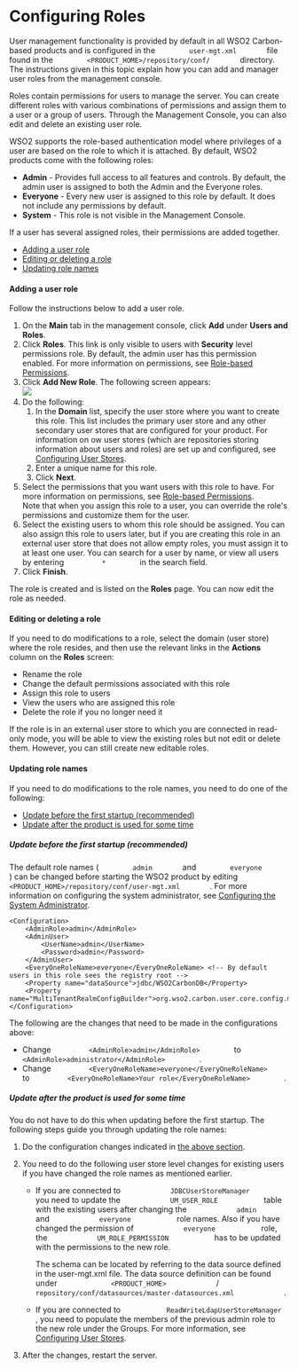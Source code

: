 # Configuring Roles

User management functionality is provided by default in all WSO2
Carbon-based products and is configured in the
`         user-mgt.xml        ` file found in the
`         <PRODUCT_HOME>/repository/conf/        ` directory. The
instructions given in this topic explain how you can add and manager
user roles from the management console.

Roles contain permissions for users to manage the server. You can create
different roles with various combinations of permissions and assign them
to a user or a group of users. Through the Management Console, you can
also edit and delete an existing user role.

WSO2 supports the role-based authentication model where privileges of a
user are based on the role to which it is attached. By default, WSO2
products come with the following roles:

-   **Admin** - Provides full access to all features and controls. By
    default, the admin user is assigned to both the Admin and the
    Everyone roles.
-   **Everyone** - Every new user is assigned to this role by default.
    It does not include any permissions by default.
-   **System** - This role is not visible in the Management Console.

If a user has several assigned roles, their permissions are added
together.

-   [Adding a user role](#ConfiguringRoles-Addingauserrole)
-   [Editing or deleting a
    role](#ConfiguringRoles-Editingordeletingarole)
-   [Updating role names](#ConfiguringRoles-Updatingrolenames)

#### Adding a user role

Follow the instructions below to add a user role.

1.  On the **Main** tab in the management console, click **Add** under
    **Users and Roles**.
2.  Click **Roles**. This link is only visible to users with
    **Security** level permissions role. By default, the admin user has
    this permission enabled. For more information on permissions, see
    [Role-based Permissions](_Role-based_Permissions_).
3.  Click **Add New Role**. The following screen appears:  
    ![](attachments/53125497/53287369.png)
4.  Do the following:  
    1.  In the **Domain** list, specify the user store where you want to
        create this role. This list includes the primary user store and
        any other secondary user stores that are configured for your
        product. For information on ow user stores (which are
        repositories storing information about users and roles) are set
        up and configured, see [Configuring User
        Stores](_Configuring_User_Stores_).
    2.  Enter a unique name for this role.
    3.  Click **Next**.
5.  Select the permissions that you want users with this role to
    have. For more information on permissions, see [Role-based
    Permissions](_Role-based_Permissions_).  
    Note that when you assign this role to a user, you can override the
    role's permissions and customize them for the user.
6.  Select the existing users to whom this role should be assigned. You
    can also assign this role to users later, but if you are creating
    this role in an external user store that does not allow empty roles,
    you must assign it to at least one user. You can search for a user
    by name, or view all users by entering `          *         ` in the
    search field.
7.  Click **Finish**.

The role is created and is listed on the **Roles** page. You can now
edit the role as needed.

#### Editing or deleting a role

If you need to do modifications to a role, select the domain (user
store) where the role resides, and then use the relevant links in the
**Actions** column on the **Roles** screen:

-   Rename the role
-   Change the default permissions associated with this role
-   Assign this role to users
-   View the users who are assigned this role
-   Delete the role if you no longer need it

If the role is in an external user store to which you are connected in
read-only mode, you will be able to view the existing roles but not edit
or delete them. However, you can still create new editable roles.

#### Updating role names

If you need to do modifications to the role names, you need to do one of
the following:

-   [Update before the first startup
    (recommended)](#ConfiguringRoles-UpdateRole1Updatebeforethefirststartup(recommended))
-   [Update after the product is used for some
    time](#ConfiguringRoles-Updateaftertheproductisusedforsometime)

##### Update before the first startup (recommended)

The default role names ( `         admin        ` and
`         everyone        ` ) can be changed before starting the WSO2
product by editing
`         <PRODUCT_HOME>/repository/conf/user-mgt.xml        ` . For
more information on configuring the system administrator, see
[Configuring the System
Administrator](_Configuring_the_System_Administrator_).

``` html/xml
<Configuration> 
    <AdminRole>admin</AdminRole> 
    <AdminUser> 
        <UserName>admin</UserName> 
        <Password>admin</Password> 
    </AdminUser> 
    <EveryOneRoleName>everyone</EveryOneRoleName> <!-- By default users in this role sees the registry root --> 
    <Property name="dataSource">jdbc/WSO2CarbonDB</Property> 
    <Property name="MultiTenantRealmConfigBuilder">org.wso2.carbon.user.core.config.multitenancy.SimpleRealmConfigBuilder</Property> 
</Configuration>
```

The following are the changes that need to be made in the configurations
above:

-   Change `          <AdminRole>admin</AdminRole>         ` to
    `          <AdminRole>administrator</AdminRole>         ` .
-   Change
    `          <EveryOneRoleName>everyone</EveryOneRoleName>         `
    to
    `          <EveryOneRoleName>Your role</EveryOneRoleName>         `
    .

##### Update after the product is used for some time

You do not have to do this when updating before the first startup. The
following steps guide you through updating the role names:

1.  Do the configuration changes indicated in [the above
    section](#ConfiguringRoles-UpdateRole1).
2.  You need to do the following user store level changes for existing
    users if you have changed the role names as mentioned earlier.  
    -   If you are connected to
        `             JDBCUserStoreManager            ` you need to
        update the `             UM_USER_ROLE            ` table with
        the existing users after changing the
        `             admin            ` and
        `             everyone            ` role names. Also if you have
        changed the permission of `             everyone            `
        role, the `             UM_ROLE_PERMISSION            ` has to
        be updated with the permissions to the new role.

        The schema can be located by referring to the data source
        defined in the user-mgt.xml file. The data source definition can
        be found under `              <PRODUCT_HOME>             ` /
        `              repository/conf/datasources/master-datasources.xml             `
        .

    -   If you are connected to
        `            ReadWriteLdapUserStoreManager           ` , you
        need to populate the members of the previous admin role to the
        new role under the Groups. For more information, see
        [Configuring User Stores](_Configuring_User_Stores_).

3.  After the changes, restart the server.
